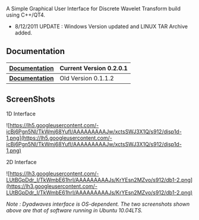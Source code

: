 A Simple Graphical User Interface for Discrete Wavelet Transform build using C++/QT4.

  * 8/12/2011 UPDATE : Windows Version updated and LINUX TAR Archive added.

## **Documentation** ##

|**[Documentation](http://code.google.com/p/dyadwaves/wiki/Docver2)**| Current Version 0.2.0.1|
|:-------------------------------------------------------------------|:-----------------------|
|**[Documentation](http://code.google.com/p/dyadwaves/wiki/Overview)**| Old Version 0.1.1.2|

## **ScreenShots** ##

1D Interface

![https://lh5.googleusercontent.com/-icBj6Pgn5NI/TkWmj68YufI/AAAAAAAAAJw/xctsSWJ3X1Q/s912/disp1d-1.png](https://lh5.googleusercontent.com/-icBj6Pgn5NI/TkWmj68YufI/AAAAAAAAAJw/xctsSWJ3X1Q/s912/disp1d-1.png)

2D Interface

![https://lh3.googleusercontent.com/-LUtBGpDdr_I/TkWmbE61hrI/AAAAAAAAAJs/KrYEsn2MZvo/s912/db1-2.png](https://lh3.googleusercontent.com/-LUtBGpDdr_I/TkWmbE61hrI/AAAAAAAAAJs/KrYEsn2MZvo/s912/db1-2.png)

_Note : Dyadwaves interface is OS-dependent. The two screenshots shown above are that of software running in Ubuntu 10.04LTS._